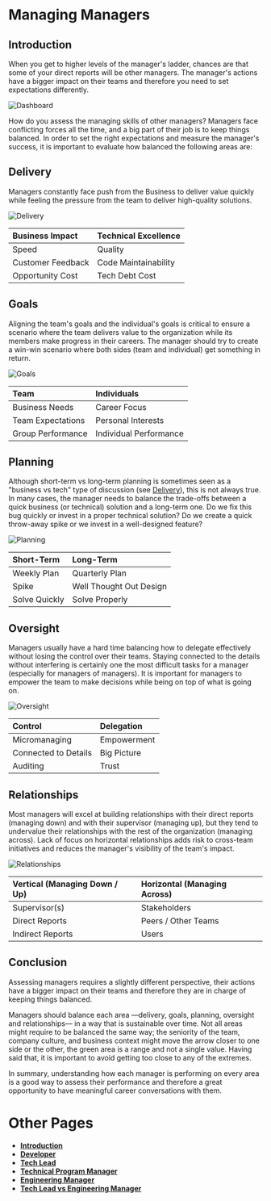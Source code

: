 <!-- ---
layout: page
title: Managing Managers
permalink: /Managing-Managers
--- -->

# Managing Managers

## Introduction

When you get to higher levels of the manager's ladder, chances are that some of your direct reports will be other managers.
The manager's actions have a bigger impact on their teams and therefore you need to set expectations differently.

<picture>
  <source media="(prefers-color-scheme: dark)" srcset="/charts/dashboard-dark.png">
  <source media="(prefers-color-scheme: light)" srcset="/charts/dashboard.png">
  <img alt="Dashboard" src="/charts/dashboard.png">
</picture>

How do you assess the managing skills of other managers?
Managers face conflicting forces all the time, and a big part of their job is to keep things balanced.
In order to set the right expectations and measure the manager's success, it is important to evaluate how balanced the following areas are:

## Delivery

Managers constantly face push from the Business to deliver value quickly while feeling the pressure from the team to deliver high-quality solutions.

![Delivery](/charts/dashboard-delivery.png)

| Business Impact   | Technical Excellence |
| :---------------- | :------------------- |
| Speed             | Quality              |
| Customer Feedback | Code Maintainability |
| Opportunity Cost  | Tech Debt Cost       |

## Goals

Aligning the team's goals and the individual's goals is critical to ensure a scenario where the team delivers value to the organization while its members make progress in their careers. The manager should try to create a win-win scenario where both sides (team and individual) get something in return.

![Goals](/charts/dashboard-goals.png)

| Team              | Individuals            |
| :---------------- | :--------------------- |
| Business Needs    | Career Focus           |
| Team Expectations | Personal Interests     |
| Group Performance | Individual Performance |

## Planning

Although short-term vs long-term planning is sometimes seen as a "business vs tech" type of discussion (see [Delivery](#delivery)), this is not always true. In many cases, the manager needs to balance the trade-offs between a quick business (or technical) solution and a long-term one. Do we fix this bug quickly or invest in a proper technical solution? Do we create a quick throw-away spike or we invest in a well-designed feature?

![Planning](/charts/dashboard-planning.png)

| Short-Term    | Long-Term               |
| :------------ | :---------------------- |
| Weekly Plan   | Quarterly Plan          |
| Spike         | Well Thought Out Design |
| Solve Quickly | Solve Properly          |

## Oversight

Managers usually have a hard time balancing how to delegate effectively without losing the control over their teams. Staying connected to the details without interfering is certainly one the most difficult tasks for a manager (especially for managers of managers). It is important for managers to empower the team to make decisions while being on top of what is going on.

![Oversight](/charts/dashboard-oversight.png)

| Control              | Delegation  |
| :------------------- | :---------- |
| Micromanaging        | Empowerment |
| Connected to Details | Big Picture |
| Auditing             | Trust       |

## Relationships

Most managers will excel at building relationships with their direct reports (managing down) and with their supervisor (managing up), but they tend to undervalue their relationships with the rest of the organization (managing across). Lack of focus on horizontal relationships adds risk to cross-team initiatives and reduces the manager's visibility of the team's impact.

![Relationships](/charts/dashboard-relationships.png)

| Vertical (Managing Down / Up) | Horizontal (Managing Across) |
| :---------------------------- | :--------------------------- |
| Supervisor(s)                 | Stakeholders                 |
| Direct Reports                | Peers / Other Teams          |
| Indirect Reports              | Users                        |

## Conclusion

Assessing managers requires a slightly different perspective, their actions have a bigger impact on their teams and therefore they are in charge of keeping things balanced.

Managers should balance each area —delivery, goals, planning, oversight and relationships— in a way that is sustainable over time. Not all areas might require to be balanced the same way; the seniority of the team, company culture, and business context might move the arrow closer to one side or the other, the green area is a range and not a single value. Having said that, it is important to avoid getting too close to any of the extremes.

In summary, understanding how each manager is performing on every area is a good way to assess their performance and therefore a great opportunity to have meaningful career conversations with them.

# Other Pages

- [**Introduction**](README.md)
- [**Developer**](Developer.md)
- [**Tech Lead**](TechLead.md)
- [**Technical Program Manager**](TechnicalProgramManager.md)
- [**Engineering Manager**](EngineeringManager.md)
- [**Tech Lead vs Engineering Manager**](TechLead-EngineeringManager.md)
